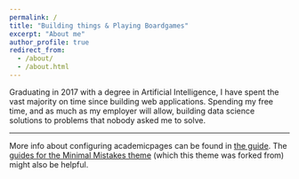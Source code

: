 ```yaml
---
permalink: /
title: "Building things & Playing Boardgames"
excerpt: "About me"
author_profile: true
redirect_from: 
  - /about/
  - /about.html
---
```


Graduating in 2017 with a degree in Artificial Intelligence, I have spent the vast majority on time since building web applications. Spending my free time, and as much as my employer will allow, building data science solutions to problems that nobody asked me to solve.

------
More info about configuring academicpages can be found in [the guide](https://academicpages.github.io/markdown/). The [guides for the Minimal Mistakes theme](https://mmistakes.github.io/minimal-mistakes/docs/configuration/) (which this theme was forked from) might also be helpful.
